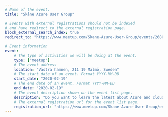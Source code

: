 ```yaml
---
# Name of the event.
title: "Skåne Azure User Group"

# Events with external registrations should not be indexed
# and have redirect to the external registration page.
block_external_search_index: true
redirect_to: "https://www.meetup.com/Skane-Azure-User-Group/events/268057791/"

# Event information
event:
    # The type of activities we will be doing at the event.
    type: ["meetup"]
    # The event address
    location: "Västra hamnen, 211 19 Malmö, Sweden"
    # The start date of an event. Format YYYY-MM-DD
    start_date: "2020-02-19"
    # The end date of an event. Format YYYY-MM-DD
    end_date: "2020-02-19"
    # The event description shown on the event list page.
    description: "Do you want to learn the latest about Azure and cloud technology? Join us to learn about the coolest and most exciting topics, and chat with friends & colleagues."
    # The external registration url for the event list page.
    registration_url: "https://www.meetup.com/Skane-Azure-User-Group/events/268057791/"
---
```

